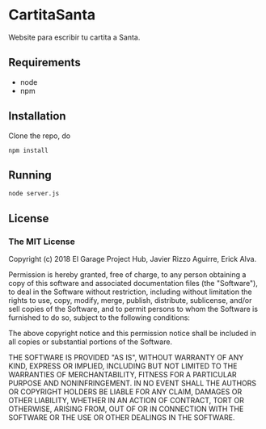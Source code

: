 # CartitaSanta

Website para escribir tu cartita a Santa.

## Requirements

* node
* npm

## Installation

Clone the repo, do

```
npm install
```

## Running

```
node server.js
```

## License

### The MIT License

Copyright (c) 2018 El Garage Project Hub, Javier Rizzo Aguirre, Erick Alva.

Permission is hereby granted, free of charge, to any person obtaining a copy of
this software and associated documentation files (the "Software"), to deal in
the Software without restriction, including without limitation the rights to
use, copy, modify, merge, publish, distribute, sublicense, and/or sell copies of
the Software, and to permit persons to whom the Software is furnished to do so,
subject to the following conditions:

The above copyright notice and this permission notice shall be included in all
copies or substantial portions of the Software.

THE SOFTWARE IS PROVIDED "AS IS", WITHOUT WARRANTY OF ANY KIND, EXPRESS OR
IMPLIED, INCLUDING BUT NOT LIMITED TO THE WARRANTIES OF MERCHANTABILITY, FITNESS
FOR A PARTICULAR PURPOSE AND NONINFRINGEMENT. IN NO EVENT SHALL THE AUTHORS OR
COPYRIGHT HOLDERS BE LIABLE FOR ANY CLAIM, DAMAGES OR OTHER LIABILITY, WHETHER
IN AN ACTION OF CONTRACT, TORT OR OTHERWISE, ARISING FROM, OUT OF OR IN
CONNECTION WITH THE SOFTWARE OR THE USE OR OTHER DEALINGS IN THE SOFTWARE.
